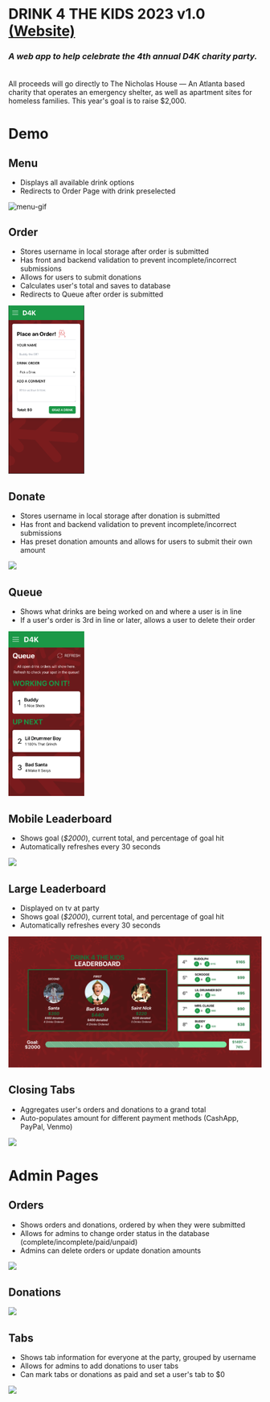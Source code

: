 # DRINK 4 THE KIDS 2023 v1.0 [(Website)](https://d4k2k23.web.app/)

### *A web app to help celebrate the 4th annual D4K charity party.*<br><br>

All proceeds will go directly to The Nicholas House — An Atlanta based charity that operates an emergency shelter, as well as apartment sites for homeless families.
This year's goal is to raise $2,000.

# Demo 

## Menu
- Displays all available drink options
- Redirects to Order Page with drink preselected


<img src="readme-stuff/menu.gif" width = "30%" alt = "menu-gif"/>



## Order
- Stores username in local storage after order is submitted
- Has front and backend validation to prevent incomplete/incorrect submissions
- Allows for users to submit donations 
- Calculates user's total and saves to database
- Redirects to Queue after order is submitted


<img src="readme-stuff/order.png" width = "30%" />


## Donate
- Stores username in local storage after donation is submitted
- Has front and backend validation to prevent incomplete/incorrect submissions
- Has preset donation amounts and allows for users to submit their own amount

<img src="readme-stuff/donate.gif" width = "30%" />


## Queue
- Shows what drinks are being worked on and where a user is in line
- If a user's order is 3rd in line or later, allows a user to delete their order

<img src="readme-stuff/queue.png" width = "30%" />


## Mobile Leaderboard
- Shows goal (*$2000*), current total, and percentage of goal hit
- Automatically refreshes every 30 seconds

<img src="readme-stuff/mobile-leaderboard.gif" width = "30%" />


## Large Leaderboard
- Displayed on tv at party
- Shows goal (*$2000*), current total, and percentage of goal hit
- Automatically refreshes every 30 seconds

<img src="readme-stuff/large-leaderboard.png" />


## Closing Tabs
- Aggregates user's orders and donations to a grand total
- Auto-populates amount for different payment methods (CashApp, PayPal, Venmo)

<img src="readme-stuff/closing-tab.gif" width = "30%" />


# Admin Pages

## Orders
- Shows orders and donations, ordered by when they were submitted
- Allows for admins to change order status in the database (complete/incomplete/paid/unpaid)
- Admins can delete orders or update donation amounts

<img src="readme-stuff/admin-orders.gif" />


## Donations

<img src="readme-stuff/admin-donations.gif" />


## Tabs
- Shows tab information for everyone at the party, grouped by username
- Allows for admins to add donations to user tabs
- Can mark tabs or donations as paid and set a user's tab to $0

<img src="readme-stuff/tabs.gif"/>
